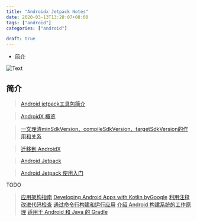 ```yaml
---
title: "Androidx Jetpack Notes"
date: 2020-03-13T13:28:07+08:00
tags: ["android"]
categories: ["android"]

draft: true
---
```



<!-- vim-markdown-toc GFM -->

* [简介](#简介)

<!-- vim-markdown-toc -->

![Text](http://qiniu.jiiiiiin.cn/LJx5H2.png)
## 简介

> [Android jetpack工具包简介](https://www.bilibili.com/video/av36093965?from=search&seid=2346762937844511227)

> [AndroidX 概览](https://developer.android.com/jetpack/androidx?hl=zh-cn)

> [一文理清minSdkVersion、compileSdkVersion、targetSdkVersion的作用和关系](https://www.jianshu.com/p/e6e35a483a1e)

> [迁移到 AndroidX](https://developer.android.com/jetpack/androidx/migrate?hl=zh-cn)

> [Android Jetpack](https://developer.android.com/jetpack?hl=zh-cn)

> [Android Jetpack 使用入门](https://developer.android.com/jetpack/docs/getting-started?hl=zh-cn)

TODO

> [应用架构指南](https://developer.android.com/jetpack/docs/guide?hl=zh-cn)
> [Developing Android Apps with Kotlin byGoogle](https://www.udacity.com/course/developing-android-apps-with-kotlin--ud9012)
> [利用注释改进代码检查](https://developer.android.com/studio/write/annotations?hl=zh-cn)
> [通过命令行构建和运行应用](https://developer.android.com/studio/build/building-cmdline?hl=zh-cn)
> [介绍 Android 构建系统的工作原理](https://developer.android.com/studio/build?hl=zh-cn)
> [适用于 Android 和 Java 的 Gradle](https://classroom.udacity.com/courses/ud867/lessons/3968239469/concepts/42836685960923)





